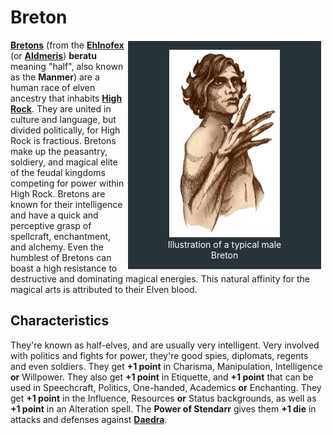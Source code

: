 # Breton

<div style="float: right; margin-right: 1%; background: #283339; border: 2px white solid;">
	<figure>
		<center><img src="/uploads/images/races/breton.png" height="300" alt="Breton">
		<figcaption style="color:white; margin-left: 2%; margin-right: 2%;">Illustration of a typical male Breton</figcaption></center>
	</figure>
</div>

**[Bretons](https://en.uesp.net/wiki/Lore:Breton)** (from the **[Ehlnofex](https://en.uesp.net/wiki/Lore:Ehlnofex_Languages)** (or **[Aldmeris](https://www.imperial-library.info/content/hrafnirs-languages-nordic#Aldmeris)**) **beratu** meaning "half", also known as the **Manmer**) are a human race of elven ancestry that inhabits **[High Rock](https://en.uesp.net/wiki/Lore:High_Rock)**. They are united in culture and language, but divided politically, for High Rock is fractious. Bretons make up the peasantry, soldiery, and magical elite of the feudal kingdoms competing for power within High Rock. Bretons are known for their intelligence and have a quick and perceptive grasp of spellcraft, enchantment, and alchemy. Even the humblest of Bretons can boast a high resistance to destructive and dominating magical energies. This natural affinity for the magical arts is attributed to their Elven blood.

## Characteristics
They're known as half-elves, and are usually very intelligent. Very involved with politics and fights for power, they're good spies, diplomats, regents and even soldiers. They get **+1 point** in Charisma, Manipulation, Intelligence **or** Willpower. They also get **+1 point** in Etiquette, and **+1 point** that can be used in Speechcraft, Politics, One-handed, Academics **or** Enchanting. They get **+1 point** in the Influence, Resources **or** Status backgrounds, as well as **+1 point** in an Alteration spell. The **Power of Stendarr** gives them **+1 die** in attacks and defenses against **[Daedra](https://uesp.net/wiki/Lore:Daedra)**.
